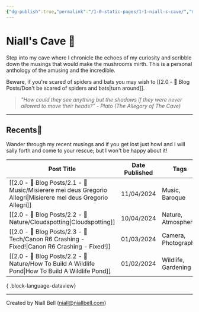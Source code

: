 ```yaml
---
{"dg-publish":true,"permalink":"/1-0-static-pages/1-1-niall-s-cave/","metatags":" description: \"The home page of Niall's Cave.\"\n \"og:image\": \"https://i.imgur.com/Q7DG4Cv.jpg\"\n \"og:title\": \"Title Appearing on Social Media Site\"","tags":["gardenEntry"],"created":"2024-04-07T21:59:11.083+01:00","updated":"2024-04-14T21:53:25.908+01:00"}
---
```


# Niall's Cave 🦇

Step into my cave where I chronicle the echoes of my curiosity and scribble down the musings that would make the mushrooms mirth. This is a personal anthology of the amusing and the incredible.

Beware, if you're scared of spiders and bats you may wish to [[2.0 - 📝 Blog Posts/Don't be scared of spiders and bats\|turn around]].

> *"How could they see anything but the shadows if they were never allowed to move their heads?"* - *Plato (The Allegory of The Cave)*

---
## Recents📝

Wander through my recent musings and if you get lost just howl and I will sally forth and come to your rescue; but I won't be happy about it!

| Post Title                                                                                                         | Date Published | Tags                |
| ------------------------------------------------------------------------------------------------------------------ | -------------- | ------------------- |
| [[2.0 - 📝 Blog Posts/2.1 - 🎼 Music/Misierere mei deus Gregorio Allegri\|Misierere mei deus Gregorio Allegri]] | 11/04/2024     | Music, Baroque      |
| [[2.0 - 📝 Blog Posts/2.2 - 🌱 Nature/Cloudspotting\|Cloudspotting]]                                            | 10/04/2024     | Nature, Atmosphere  |
| [[2.0 - 📝 Blog Posts/2.3 - 💾 Tech/Canon R6 Crashing - Fixed!\|Canon R6 Crashing - Fixed!]]                    | 01/03/2024     | Camera, Photography |
| [[2.0 - 📝 Blog Posts/2.2 - 🌱 Nature/How To Build A Wildlife Pond\|How To Build A Wildlife Pond]]              | 01/02/2024     | Wildlife, Gardening |

{ .block-language-dataview}


---
Created by Niall Bell (niall@niallbell.com)